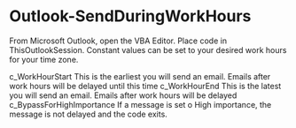 # Outlook-SendDuringWorkHours

From Microsoft Outlook, open the VBA Editor. Place code in ThisOutlookSession.  Constant values can be set to your desired work hours for your time zone. 

c_WorkHourStart             This is the earliest you will send an email.  Emails after work hours will be delayed until this time
c_WorkHourEnd               This is the latest you will send an email.  Emails after work hours will be delayed
c_BypassForHighImportance   If a message is set o High importance, the message is not delayed and the code exits.
